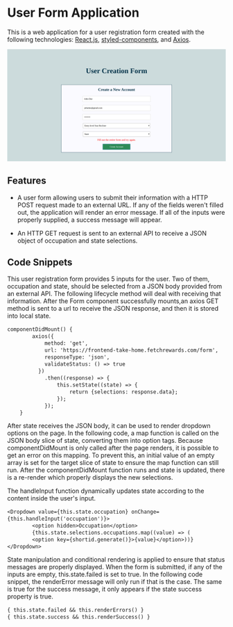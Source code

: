 # User Form Application

This is a web application for a user registration form created with the following technologies: [React.js](https://reactjs.org/docs/getting-started.html), [styled-components](https://styled-components.com/docs/basics), and [Axios](https://axios-http.com/docs/intro).

![alt text](https://github.com/briannguyen4/user_form/blob/main/public/image.png)

## Features

* A user form allowing users to submit their information with a HTTP POST request made to an external URL. If any of the fields weren't filled out, the application will render an error message. If all of the inputs were properly supplied, a success message will appear.

* An HTTP GET request is sent to an external API to receive a JSON object of occupation and state selections.


## Code Snippets
This user registration form provides 5 inputs for the user. Two of them, occupation and state, should be selected from a JSON body provided from an external API. The following lifecycle method will deal with receiving that information. After the Form component successfully mounts,an axios GET method is sent to a url to receive the JSON response, and then it is stored into local state.

```
componentDidMount() {
        axios({
            method: 'get',
            url: 'https://frontend-take-home.fetchrewards.com/form',
            responseType: 'json',
            validateStatus: () => true
          })
            .then((response) => {
                this.setState((state) => {
                    return {selections: response.data};
                });
            });
    }
```
After state receives the JSON body, it can be used to render dropdown options on the page. In the following code, a map function is called on the JSON body slice of state, converting them into option tags. Because componentDidMount is only called after the page renders, it is possible to get an error on this mapping. To prevent this, an initial value of an empty array is set for the target slice of state to ensure the map function can still run. After the componentDidMount function runs and state is updated, there is a re-render which properly displays the new selections. 

The handleInput function dynamically updates state according to the content inside the user's input.  

```
<Dropdown value={this.state.occupation} onChange={this.handleInput('occupation')}>
        <option hidden>Occupation</option>
        {this.state.selections.occupations.map((value) => (
        <option key={shortid.generate()}>{value}</option>))}
</Dropdown>
```

State manipulation and conditional rendering is applied to ensure that status messages are properly displayed. When the form is submitted, if any of the inputs are empty, this.state.failed is set to true. In the following code snippet, the renderError message will only run if that is the case. The same is true for the success message, it only appears if the state success property is true.

```
{ this.state.failed && this.renderErrors() }
{ this.state.success && this.renderSuccess() }
```


